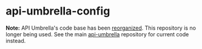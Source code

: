 # api-umbrella-config

**Note:** API Umbrella's code base has been [reorganized](https://github.com/NREL/api-umbrella/pull/183). This repository is no longer being used. See the main [api-umbrella](https://github.com/NREL/api-umbrella) repository for current code instead.
